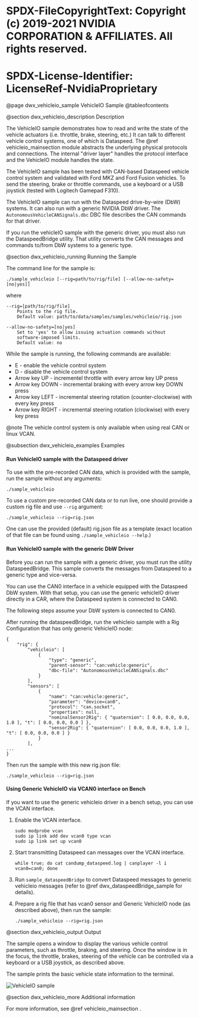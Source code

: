 # SPDX-FileCopyrightText: Copyright (c) 2019-2021 NVIDIA CORPORATION & AFFILIATES. All rights reserved.
# SPDX-License-Identifier: LicenseRef-NvidiaProprietary

@page dwx_vehicleio_sample VehicleIO Sample
@tableofcontents

@section dwx_vehicleio_description Description

The VehicleIO sample demonstrates how to read and write the state of
the vehicle actuators (i.e. throttle, brake, steering, etc.) It can talk to
different vehicle control systems, one of which is Dataspeed. The
@ref vehicleio_mainsection module abstracts the underlying physical protocols and
connections. The internal "driver layer" handles the protocol interface and
the VehicleIO module handles the state.

The VehicleIO sample has been tested with CAN-based Dataspeed vehicle control system and
validated with Ford MKZ and Ford Fusion vehicles. To send the
steering, brake or throttle commands, use a keyboard or a USB joystick
(tested with Logitech Gamepad F310).

The VehicleIO sample can run with the Dataspeed drive-by-wire (DbW) systems.
It can also run with a generic NVIDIA DbW driver. The
`AutonomousVehicleCANSignals.dbc` DBC file describes the CAN commands for that
driver.

If you run the vehicleIO sample with the generic driver, you must also run the
DataspeedBridge utility. That utility converts the CAN messages and commands
to/from DbW systems to a generic type.

@section dwx_vehicleio_running Running the Sample

The command line for the sample is:

    ./sample_vehicleio [--rig=path/to/rig/file] [--allow-no-safety=[no|yes]]

where

    --rig=[path/to/rig/file]
        Points to the rig file.
        Default value: path/to/data/samples/samples/vehicleio/rig.json

    --allow-no-safety=[no|yes]
        Set to 'yes' to allow issuing actuation commands without
        software-imposed limits.
        Default value: no

While the sample is running, the following commands are available:

- E - enable the vehicle control system
- D - disable the vehicle control system
- Arrow key UP - incrementel throttle with every arrow key UP press
- Arrow key DOWN - incremental braking with every arrow key DOWN press
- Arrow key LEFT - incremental steering rotation (counter-clockwise) with every key press
- Arrow key RIGHT - incremental steering rotation (clockwise) with every key press

@note The vehicle control system is only available when using real CAN or linux VCAN.

@subsection dwx_vehicleio_examples Examples

#### Run VehicleIO sample with the Dataspeed driver

To use with the pre-recorded CAN data, which is provided with the sample,
run the sample without any arguments:

    ./sample_vehicleio

To use a custom pre-recorded CAN data or to run live, one should provide a
custom rig file and use `--rig` argument:

    ./sample_vehicleio --rig=rig.json

One can use the provided (default) rig.json file as a template (exact location
of that file can be found using `./sample_vehicleio --help`.)

#### Run VehicleIO sample with the generic DbW Driver

Before you can run the sample with a generic driver, you must run the utility
DataspeedBridge. This sample converts the messages from Dataspeed to a generic type and
vice-versa.

You can use the CAN0 interface in a vehicle equipped with the Dataspeed DbW
system. With that setup, you can use the generic vehicleIO driver directly in a
CAR, where the Dataspeed system is connected to CAN0.

The following steps assume your DbW system is connected to CAN0.

After running the dataspeedBridge, run the vehicleio sample with a Rig
Configuration that has only generic VehicleIO node:

```
{
    "rig": {
        "vehicleio": [
            {
                "type": "generic",
                "parent-sensor": "can:vehicle:generic",
                "dbc-file": "AutonomousVehicleCANSignals.dbc"
            }
        ],
        "sensors": [
            {
                "name": "can:vehicle:generic",
                "parameter": "device=can0",
                "protocol": "can.socket",
                "properties": null,
                "nominalSensor2Rig": { "quaternion": [ 0.0, 0.0, 0.0, 1.0 ], "t": [ 0.0, 0.0, 0.0 ] },
                "sensor2Rig": { "quaternion": [ 0.0, 0.0, 0.0, 1.0 ], "t": [ 0.0, 0.0, 0.0 ] }
            }
        ],
...
}
```

Then run the sample with this new rig.json file:

    ./sample_vehicleio --rig=rig.json

#### Using Generic VehicleIO via VCAN0 interface on Bench

If you want to use the generic vehicleio driver in a bench setup, you can use
the VCAN interface.

1. Enable the VCAN interface.

       sudo modprobe vcan
       sudo ip link add dev vcan0 type vcan
       sudo ip link set up vcan0

2. Start transmitting Dataspeed can messages over the VCAN interface.

       while true; do cat candump_dataspeed.log | canplayer -l i vcan0=can0; done

3. Run `sample_dataspeedBridge` to convert Dataspeed messages to generic
   vehicleio messages (refer to @ref dwx_dataspeedBridge_sample for details).

4. Prepare a rig file that has vcan0 sensor and Generic VehicleIO node (as
   described above), then run the sample:

       ./sample_vehicleio --rig=rig.json

@section dwx_vehicleio_output Output

The sample opens a window to display the various vehicle control parameters,
such as throttle, braking, and steering. Once the window is in the focus, the
throttle, brakes, steering of the vehicle can be controlled via a keyboard or a
USB joystick, as described above.

The sample prints the basic vehicle state information to the terminal.

![VehicleIO sample](sample_vehicleio.png)

@section dwx_vehicleio_more Additional information

For more information, see @ref vehicleio_mainsection .
